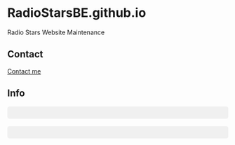 # RadioStarsBE.github.io
Radio Stars Website Maintenance

## Contact ##
<a href="mailto:{{ 'example@example.com' | encode_email }}" title="Contact me">Contact me</a>

## Info ##
<div id="SiteJSON" style="white-space: pre; font-family: monospace; background:#f0f0f0; padding:1em; border-radius:5px;"></div>  
<br />
<div id="GitHubJSON" style="white-space: pre; font-family: monospace; background:#f0f0f0; padding:1em; border-radius:5px;"></div>  
<script>  
  // <!-- JSON "raw" injecté par Liquid dans une variable JS -->
  var data = {{ site | jsonify }};
  // <!-- Formatter et injecter dans le div -->
  document.getElementById('SiteJSON').textContent = JSON.stringify(data, null, 2);  
  // <!-- JSON "raw" injecté par Liquid dans une variable JS -->
  var data = {{ site.github | jsonify }};
  // <!-- Formatter et injecter dans le div -->
  document.getElementById('GitHubJSON').textContent = JSON.stringify(data, null, 2);  
</script>
